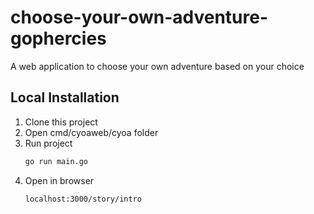 # choose-your-own-adventure-gophercies

 A web application to choose your own adventure based on your choice

 ## Local Installation
 1. Clone this project
 2. Open cmd/cyoaweb/cyoa folder
 3. Run project
    ```sh
    go run main.go
    ```
4. Open in browser 
    ```
    localhost:3000/story/intro
    ```